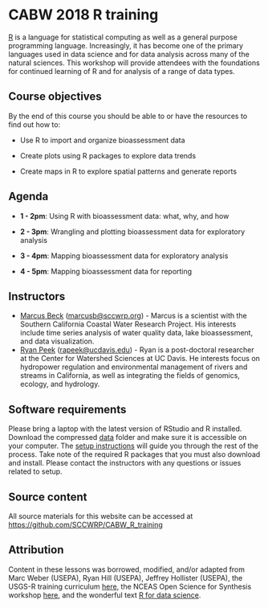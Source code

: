 # CABW 2018 R training

[R](https://www.r-project.org/) is a language for statistical computing as well as a general purpose programming language. Increasingly, it has become one of the primary languages used in data science and for data analysis across many of the natural sciences. This workshop will provide attendees with the foundations for continued learning of R and for analysis of a range of data types. 

## Course objectives

By the end of this course you should be able to or have the resources to find out how to:

* Use R to import and organize bioassessment data 

* Create plots using R packages to explore data trends

* Create maps in R to explore spatial patterns and generate reports

## Agenda

* __1 - 2pm__: Using R with bioassessment data: what, why, and how

* __2 - 3pm__: Wrangling and plotting bioassessment data for exploratory analysis

* __3 - 4pm__: Mapping bioassessment data for exploratory analysis

* __4 - 5pm__: Mapping bioassessment data for reporting

## Instructors

* [Marcus Beck](https://fawda123.github.io/CV/Beck_CV.pdf) ([marcusb@sccwrp.org](mailto:marcusb@sccwrp.org)) - Marcus is a scientist with the Southern California Coastal Water Research Project.  His interests include time series analysis of water quality data, lake bioassessment, and data visualization.  
* [Ryan Peek](https://ryanpeek.github.io/) ([rapeek@ucdavis.edu](mailto:rapeek@ucdavis.edu)) - Ryan is a post-doctoral researcher at the Center for Watershed Sciences at UC Davis. He interests focus on hydropower regulation and environmental management of rivers and streams in California, as well as integrating the fields of genomics, ecology, and hydrology.

## Software requirements

Please bring a laptop with the latest version of RStudio and R installed.  Download the compressed [data](https://SCCWRP.github.io/CABW2018_R_training/data/datazip.zip) folder and make sure it is accessible on your computer.  The [setup instructions](setup.html) will guide you through the rest of the process.  Take note of the required R packages that you must also download and install.  Please contact the instructors with any questions or issues related to setup.

## Source content

All source materials for this website can be accessed at https://github.com/SCCWRP/CABW_R_training

## Attribution

Content in these lessons was borrowed, modified, and/or adapted from Marc Weber (USEPA), Ryan Hill (USEPA), Jeffrey Hollister (USEPA), the USGS-R training curriculum [here](https://github.com/USGS-R/training-curriculum), the NCEAS Open Science for Synthesis workshop [here](https://nceas.github.io/oss-2017/index.html), and the wonderful text [R for data science](https://github.com/hadley/r4ds).
